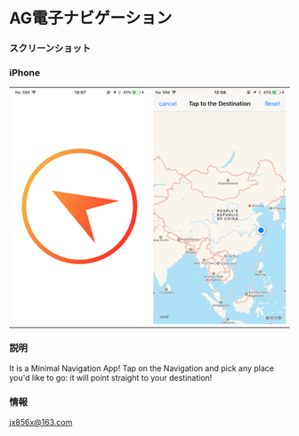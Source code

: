 # AG電子ナビゲーション

### スクリーンショット

### iPhone

<table align="center" border="0">

<tr>
<td> <img src="https://raw.githubusercontent.com/SiXinzhen666/Navigation/master/1.png"> </td>
<td> <img src="https://raw.githubusercontent.com/SiXinzhen666/Navigation/master/2.png"> </td>
</tr>

<tr>

</tr>


</table>

### 説明
It is a Minimal Navigation App!
Tap on the Navigation and pick any place you'd like to go: it will point straight to your destination!

### 情報
jx856x@163.com
